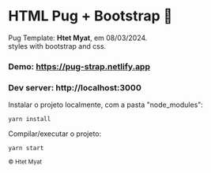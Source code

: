 <!---->
<div align="center">
<!-- <img src="./docs/app.jpg" align="center"> -->
</div>

# HTML Pug + Bootstrap 🐶

<p>Pug Template: <strong>Htet Myat</strong>, em 08/03/2024.<br/>
styles with bootstrap and css.</p>

### Demo: https://pug-strap.netlify.app
### Dev server: http://localhost:3000

<p> Instalar o projeto localmente, com a pasta "node_modules": </p>

```
yarn install
```

<p> Compilar/executar o projeto: </p>

```
yarn start
```

<small>© Htet Myat </small>
